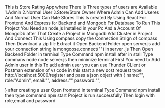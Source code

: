 This is Store Rating App 
where There is Three types of users are Available 
1.Admin
2.Normal User 
3.Store/Store Owner
Where Admin Can Add Useres
And Normal User Can Rate Stores
This Is created By Using React For Frontend And Express for Backend and Mongodb For Database
To Run This Project 
You Need an node.js Installed in your Pc
And a Account Of MongoDb
after That Create a Project in Mongodb Add Cluster in Project And Connect This Using compass
copy the Connection Strign of compass
Then Download a zip file Extract it
Open Backend Folder open server.js add your connection string in mongoose.connect("") in server .js
Then Open Backend Folder in terminal Type Command npm install after in stall Type commans node node server.js
then minimize terminal 
First You need to Add Admin user in this
To add admin user you can use Thunder CLient or Postman extension of vs code
in this start a new post request type http://localhost:5000/register and pass a json object with {
name:"",
role:"Admin",
email:"",
address:""
password:"",

}
after creating a user
Open frontend in terminal Type Command npm install
then type command npm start
Project is run successfully
Then login with role,email and password
